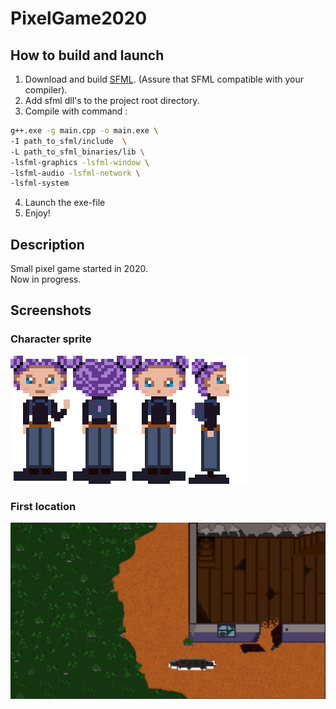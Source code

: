 # PixelGame2020
## How to build and launch
1. Download and build [SFML](https://www.sfml-dev.org/download.php). (Assure that SFML compatible with your compiler).
2.  Add sfml dll's to the project root directory. 
3.  Compile with command :
``` bash
g++.exe -g main.cpp -o main.exe \
-I path_to_sfml/include  \
-L path_to_sfml_binaries/lib \
-lsfml-graphics -lsfml-window \
-lsfml-audio -lsfml-network \
-lsfml-system

```
4.  Launch the exe-file
5.  Enjoy!

## Description
Small pixel game started in 2020.  
Now in progress.

## Screenshots
### Character sprite
![](README_img/girl_sprite_x5.png)

### First location
![](README_img/FirstLocation.png)


